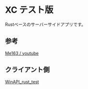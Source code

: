 # XC テスト版

Rustベースのサーバーサイドアプリです。

## 参考

[Me163 / youtube](https://github.com/Me163/youtube/)

## クライアント側

[WinAPI_rust_test](https://github.com/nknighta/WinAPI_rust_test)